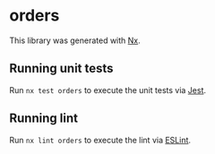 # orders

This library was generated with [Nx](https://nx.dev).

## Running unit tests

Run `nx test orders` to execute the unit tests via [Jest](https://jestjs.io).

## Running lint

Run `nx lint orders` to execute the lint via [ESLint](https://eslint.org/).
